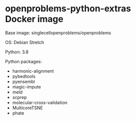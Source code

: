# openproblems-python-extras Docker image

Base image: singlecellopenproblems/openproblems

OS: Debian Stretch

Python: 3.8

Python packages:

* harmonic-alignment
* pybedtools
* pyensembl
* magic-impute
* meld
* scprep
* molecular-cross-validation
* MulticoreTSNE
* phate
